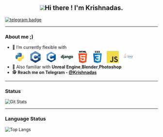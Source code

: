 <h2 align="center"> <img src="https://media.giphy.com/media/hvRJCLFzcasrR4ia7z/giphy.gif" width="25px">Hi there ! I'm Krishnadas. </h1>


[![telegram badge](https://img.shields.io/badge/-KD-blue?style=flat&logo=telegram)](https://t.me/MAD0MAKER)


<!--![Hits](https://hits.seeyoufarm.com/api/count/incr/badge.svg?url=https://github.com/Krishnadas-KD)-->
---


### About me ;) 
- 🌱 I’m currently flexible with <br>
<img src="https://raw.githubusercontent.com/github/explore/80688e429a7d4ef2fca1e82350fe8e3517d3494d/topics/python/python.png" alt="Python" height="40" style="vertical-align:top; margin:4px">   <img src="https://raw.githubusercontent.com/github/explore/80688e429a7d4ef2fca1e82350fe8e3517d3494d/topics/cpp/cpp.png" alt="C++" height="40" style="vertical-align:top; margin:4px">   <img src="https://raw.githubusercontent.com/github/explore/80688e429a7d4ef2fca1e82350fe8e3517d3494d/topics/c/c.png" alt="C" height="40" style="vertical-align:top; margin:4px">   <img src="https://raw.githubusercontent.com/github/explore/80688e429a7d4ef2fca1e82350fe8e3517d3494d/topics/django/django.png" alt="django" height="40" style="vertical-align:top; margin:4px"> <img src="https://raw.githubusercontent.com/github/explore/80688e429a7d4ef2fca1e82350fe8e3517d3494d/topics/html/html.png" alt="HTML" height="40" style="vertical-align:top; margin:4px"><img src="https://raw.githubusercontent.com/github/explore/80688e429a7d4ef2fca1e82350fe8e3517d3494d/topics/css/css.png" alt="CSS" height="40" style="vertical-align:top; margin:4px"> <img src="https://raw.githubusercontent.com/github/explore/80688e429a7d4ef2fca1e82350fe8e3517d3494d/topics/javascript/javascript.png" alt="JS" height="40" style="vertical-align:top; margin:4px">  <img src="https://raw.githubusercontent.com/github/explore/80688e429a7d4ef2fca1e82350fe8e3517d3494d/topics/java/java.png" alt="JS" height="40" style="vertical-align:top; margin:4px">
- 💬 Also familiar with **Unreal Engine**,**Blender**,**Photoshop**
- 🕵️ **Reach me on Telegram - [@Krishnadas](https://t.me/MAD0MAKER)**
---

### Status
![Git Stats](https://github-readme-stats.vercel.app/api?username=Krishnadas-KD&theme=tokyonight&show_icons=true)

---
### Language Status
![Top Langs](https://github-readme-stats.vercel.app/api/top-langs/?username=Krishnadas-KD&theme=tokyonight)


